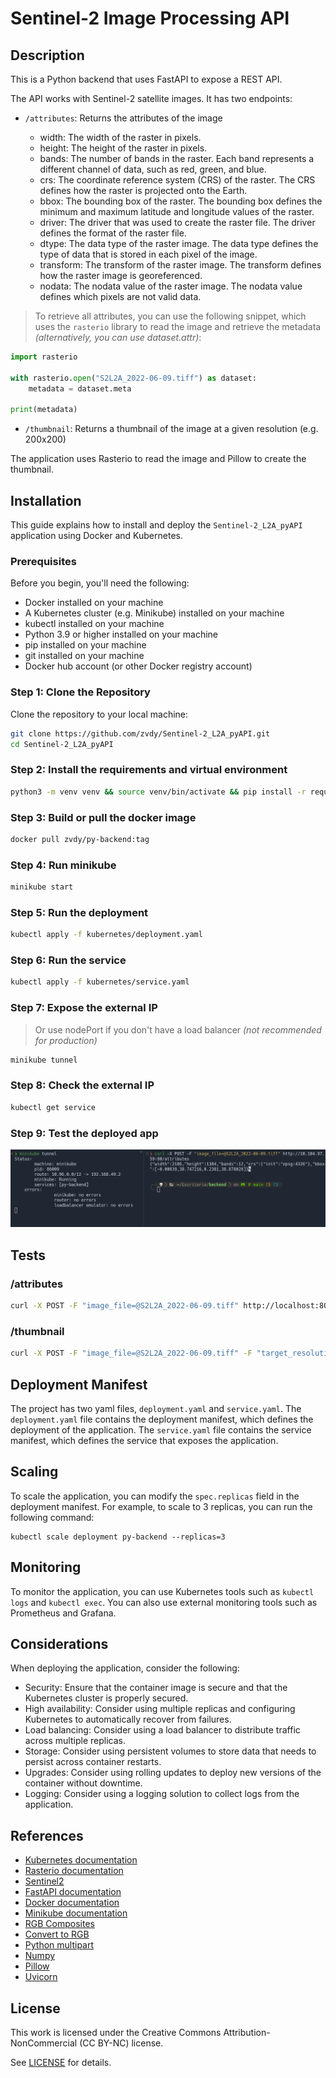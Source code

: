 # Sentinel-2 Image Processing API

## Description

This is a Python backend that uses FastAPI to expose a REST API. 

The API works with Sentinel-2 satellite images. It has two endpoints: 

- `/attributes`: Returns the attributes of the image 

    - width: The width of the raster in pixels.
    - height: The height of the raster in pixels.
    - bands: The number of bands in the raster. Each band represents a different channel of data, such as red, green, and blue.
    - crs: The coordinate reference system (CRS) of the raster. The CRS defines how the raster is projected onto the Earth.
    - bbox: The bounding box of the raster. The bounding box defines the minimum and maximum latitude and longitude values of the raster.
    - driver: The driver that was used to create the raster file. The driver defines the format of the raster file.
    - dtype: The data type of the raster image. The data type defines the type of data that is stored in each pixel of the image.
    - transform: The transform of the raster image. The transform defines how the raster image is georeferenced.
    - nodata: The nodata value of the raster image. The nodata value defines which pixels are not valid data.

> To retrieve all attributes, you can use the following snippet, which uses the `rasterio` library to read the image and retrieve the metadata _(alternatively, you can use dataset.attr)_: 

```python
import rasterio

with rasterio.open("S2L2A_2022-06-09.tiff") as dataset:
    metadata = dataset.meta

print(metadata)
```

- `/thumbnail`: Returns a thumbnail of the image at a given resolution (e.g. 200x200)


The application uses Rasterio to read the image and Pillow to create the thumbnail.

## Installation

This guide explains how to install and deploy the `Sentinel-2_L2A_pyAPI` application using Docker and Kubernetes.

### Prerequisites

Before you begin, you'll need the following:

- Docker installed on your machine
- A Kubernetes cluster (e.g. Minikube) installed on your machine
- kubectl installed on your machine
- Python 3.9 or higher installed on your machine
- pip installed on your machine
- git installed on your machine
- Docker hub account (or other Docker registry account)



### Step 1: Clone the Repository

Clone the repository to your local machine:

```bash
git clone https://github.com/zvdy/Sentinel-2_L2A_pyAPI.git
cd Sentinel-2_L2A_pyAPI
```



### Step 2: Install the requirements and virtual environment


```bash
python3 -m venv venv && source venv/bin/activate && pip install -r requirements.txt
```


### Step 3: Build or pull the docker image

```bash
docker pull zvdy/py-backend:tag
``` 

### Step 4: Run minikube

```bash
minikube start
```

### Step 5: Run the deployment

```bash
kubectl apply -f kubernetes/deployment.yaml
```

### Step 6: Run the service

``` bash
kubectl apply -f kubernetes/service.yaml
```

### Step 7: Expose the external IP 

> Or use nodePort if you don't have a load balancer _(not recommended for production)_

```bash
minikube tunnel
```

### Step 8: Check the external IP

```bash
kubectl get service
```

### Step 9: Test the deployed app

![image](/img/img.png)


## Tests

### /attributes

```bash 
curl -X POST -F "image_file=@S2L2A_2022-06-09.tiff" http://localhost:8000/attributes
```


### /thumbnail

```bash 
curl -X POST -F "image_file=@S2L2A_2022-06-09.tiff" -F "target_resolution=200" http://localhost:8000/thumbnail --output output.png
```


## Deployment Manifest

The project has two yaml files, `deployment.yaml` and `service.yaml`. The `deployment.yaml` file contains the deployment manifest, which defines the deployment of the application. The `service.yaml` file contains the service manifest, which defines the service that exposes the application.

## Scaling

To scale the application, you can modify the `spec.replicas` field in the deployment manifest. For example, to scale to 3 replicas, you can run the following command:

```
kubectl scale deployment py-backend --replicas=3
```

## Monitoring

To monitor the application, you can use Kubernetes tools such as `kubectl logs` and `kubectl exec`. You can also use external monitoring tools such as Prometheus and Grafana.

## Considerations

When deploying the application, consider the following:

- Security: Ensure that the container image is secure and that the Kubernetes cluster is properly secured.
- High availability: Consider using multiple replicas and configuring Kubernetes to automatically recover from failures.
- Load balancing: Consider using a load balancer to distribute traffic across multiple replicas.
- Storage: Consider using persistent volumes to store data that needs to persist across container restarts.
- Upgrades: Consider using rolling updates to deploy new versions of the container without downtime.
- Logging: Consider using a logging solution to collect logs from the application.

## References  

- [Kubernetes documentation](https://kubernetes.io/docs/home/)
- [Rasterio documentation](https://rasterio.readthedocs.io/en/latest/)
- [Sentinel2](https://docs.sentinel-hub.com/api/latest/data/sentinel-2-l2a/)
- [FastAPI documentation](https://fastapi.tiangolo.com/)
- [Docker documentation](https://docs.docker.com/)
- [Minikube documentation](https://minikube.sigs.k8s.io/docs/)
- [RGB Composites](https://custom-scripts.sentinel-hub.com/custom-scripts/sentinel-2/composites/)
- [Convert to RGB](https://stackoverflow.com/questions/56760139/convert-16-bit-tiff-image-to-8-bit-rgb)
- [Python multipart](https://andrew-d.github.io/python-multipart/)
- [Numpy](https://numpy.org/doc/stable/reference/generated/numpy.ndarray.html)
- [Pillow](https://pillow.readthedocs.io/en/stable/reference/Image.html)
- [Uvicorn](https://www.uvicorn.org/)

## License

This work is licensed under the Creative Commons Attribution-NonCommercial (CC BY-NC) license. 

See [LICENSE](LICENSE) for details.